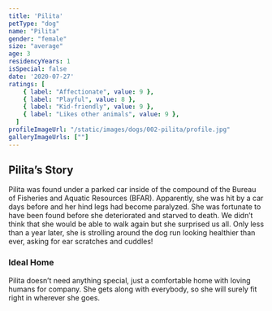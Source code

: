 ```yaml
---
title: 'Pilita'
petType: "dog"
name: "Pilita"
gender: "female"
size: "average"
age: 3
residencyYears: 1
isSpecial: false
date: '2020-07-27'
ratings: [
    { label: "Affectionate", value: 9 },
    { label: "Playful", value: 8 },
    { label: "Kid-friendly", value: 9 },
    { label: "Likes other animals", value: 9 },
  ]
profileImageUrl: "/static/images/dogs/002-pilita/profile.jpg"
galleryImageUrls: [""]
---
```


## Pilita’s Story

Pilita was found under a parked car inside of the compound of the Bureau of Fisheries and Aquatic Resources (BFAR). Apparently, she was hit by a car days before and her hind legs had become paralyzed. She was fortunate to have been found before she deteriorated and starved to death. We didn’t think that she would be able to walk again but she surprised us all. Only less than a year later, she is strolling around the dog run looking healthier than ever, asking for ear scratches and cuddles!

### Ideal Home

Pilita doesn’t need anything special, just a comfortable home with loving humans for company. She gets along with everybody, so she will surely fit right in wherever she goes.

